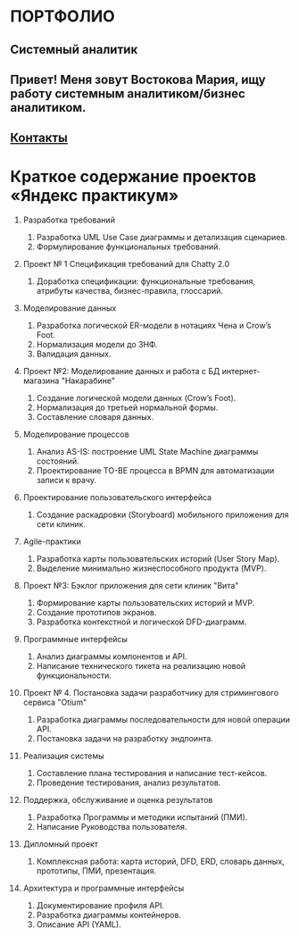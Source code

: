 # ПОРТФОЛИО
## Системный аналитик
## Привет! Меня зовут Востокова Мария, ищу работу системным аналитиком/бизнес аналитиком.
## <u>[Контакты](https://drive.google.com/file/d/1LQ_5TxMtPHbqv0MdkNKCYfVjsjfK-zD8/view?usp=sharing)</u>
# Краткое содержание проектов «Яндекс практикум»
1. Разработка требований
   1. Разработка UML Use Case диаграммы и детализация сценариев. 
   2. Формулирование функциональных требований.

2. Проект № 1 Спецификация требований для Chatty 2.0
   1. Доработка спецификации: функциональные требования, атрибуты качества, бизнес-правила, глоссарий.

3. Моделирование данных
   1. Разработка логической ER-модели в нотациях Чена и Crow’s Foot. 
   2. Нормализация модели до 3НФ. 
   3. Валидация данных.

4. Проект №2: Моделирование данных и работа с БД интернет-магазина "Накарабине"
   1. Создание логической модели данных (Crow’s Foot). 
   2. Нормализация до третьей нормальной формы. 
   3. Составление словаря данных.

5. Моделирование процессов
   1. Анализ AS-IS: построение UML State Machine диаграммы состояний. 
   2. Проектирование TO-BE процесса в BPMN для автоматизации записи к врачу.

6. Проектирование пользовательского интерфейса
   1. Создание раскадровки (Storyboard) мобильного приложения для сети клиник.

7. Agile-практики
   1. Разработка карты пользовательских историй (User Story Map). 
   2. Выделение минимально жизнеспособного продукта (MVP).

8. Проект №3: Бэклог приложения для сети клиник "Вита"
   1. Формирование карты пользовательских историй и MVP. 
   2. Создание прототипов экранов. 
   3. Разработка контекстной и логической DFD-диаграмм.

9. Программные интерфейсы
   1. Анализ диаграммы компонентов и API. 
   2. Написание технического тикета на реализацию новой функциональности.

10. Проект № 4. Постановка задачи разработчику для стримингового сервиса "Otium"
    1. Разработка диаграммы последовательности для новой операции API. 
    2. Постановка задачи на разработку эндпоинта.

11. Реализация системы
    1. Составление плана тестирования и написание тест-кейсов. 
    2. Проведение тестирования, анализ результатов.

12. Поддержка, обслуживание и оценка результатов
    1. Разработка Программы и методики испытаний (ПМИ). 
    2. Написание Руководства пользователя.

13. Дипломный проект
    1. Комплексная работа: карта историй, DFD, ERD, словарь данных, прототипы, ПМИ, презентация.

14. Архитектура и программные интерфейсы
    1. Документирование профиля API. 
    2. Разработка диаграммы контейнеров. 
    3. Описание API (YAML).
